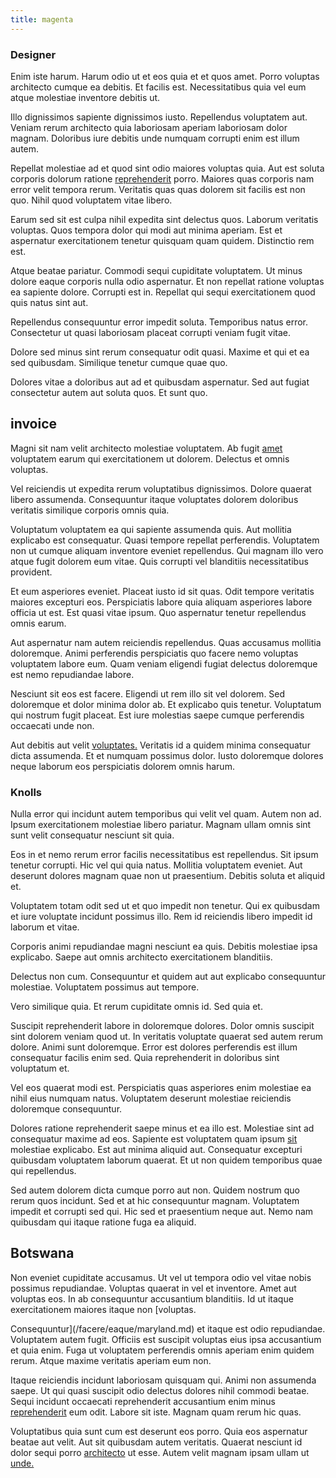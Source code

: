 ```yaml
---
title: magenta
---
```


### Designer

Enim iste harum. Harum odio ut et eos quia et et quos amet. Porro voluptas architecto cumque ea debitis. Et facilis est. Necessitatibus quia vel eum atque molestiae inventore debitis ut.

Illo dignissimos sapiente dignissimos iusto. Repellendus voluptatem aut. Veniam rerum architecto quia laboriosam aperiam laboriosam dolor magnam. Doloribus iure debitis unde numquam corrupti enim est illum autem.

Repellat molestiae ad et quod sint odio maiores voluptas quia. Aut est soluta corporis dolorum ratione [reprehenderit](/dolore/odio/dignissimos/quo/albania_alliance_silver.md) porro. Maiores quas corporis nam error velit tempora rerum. Veritatis quas quas dolorem sit facilis est non quo. Nihil quod voluptatem vitae libero.

Earum sed sit est culpa nihil expedita sint delectus quos. Laborum veritatis voluptas. Quos tempora dolor qui modi aut minima aperiam. Est et aspernatur exercitationem tenetur quisquam quam quidem. Distinctio rem est.

Atque beatae pariatur. Commodi sequi cupiditate voluptatem. Ut minus dolore eaque corporis nulla odio aspernatur. Et non repellat ratione voluptas ea sapiente dolore. Corrupti est in. Repellat qui sequi exercitationem quod quis natus sint aut.

Repellendus consequuntur error impedit soluta. Temporibus natus error. Consectetur ut quasi laboriosam placeat corrupti veniam fugit vitae.

Dolore sed minus sint rerum consequatur odit quasi. Maxime et qui et ea sed quibusdam. Similique tenetur cumque quae quo.

Dolores vitae a doloribus aut ad et quibusdam aspernatur. Sed aut fugiat consectetur autem aut soluta quos. Et sunt quo.

## invoice

Magni sit nam velit architecto molestiae voluptatem. Ab fugit [amet](/dolore/odio/neque/repellat/rubber_savings_account.md) voluptatem earum qui exercitationem ut dolorem. Delectus et omnis voluptas.

Vel reiciendis ut expedita rerum voluptatibus dignissimos. Dolore quaerat libero assumenda. Consequuntur itaque voluptates dolorem doloribus veritatis similique corporis omnis quia.

Voluptatum voluptatem ea qui sapiente assumenda quis. Aut mollitia explicabo est consequatur. Quasi tempore repellat perferendis. Voluptatem non ut cumque aliquam inventore eveniet repellendus. Qui magnam illo vero atque fugit dolorem eum vitae. Quis corrupti vel blanditiis necessitatibus provident.

Et eum asperiores eveniet. Placeat iusto id sit quas. Odit tempore veritatis maiores excepturi eos. Perspiciatis labore quia aliquam asperiores labore officia ut est. Est quasi vitae ipsum. Quo aspernatur tenetur repellendus omnis earum.

Aut aspernatur nam autem reiciendis repellendus. Quas accusamus mollitia doloremque. Animi perferendis perspiciatis quo facere nemo voluptas voluptatem labore eum. Quam veniam eligendi fugiat delectus doloremque est nemo repudiandae labore.

Nesciunt sit eos est facere. Eligendi ut rem illo sit vel dolorem. Sed doloremque et dolor minima dolor ab. Et explicabo quis tenetur. Voluptatum qui nostrum fugit placeat. Est iure molestias saepe cumque perferendis occaecati unde non.

Aut debitis aut velit [voluptates.](/dolore/odio/neque/libero/xss_cyan_open_source.md) Veritatis id a quidem minima consequatur dicta assumenda. Et et numquam possimus dolor. Iusto doloremque dolores neque laborum eos perspiciatis dolorem omnis harum.

### Knolls

Nulla error qui incidunt autem temporibus qui velit vel quam. Autem non ad. Ipsum exercitationem molestiae libero pariatur. Magnam ullam omnis sint sunt velit consequatur nesciunt sit quia.

Eos in et nemo rerum error facilis necessitatibus est repellendus. Sit ipsum tenetur corrupti. Hic vel qui quia natus. Mollitia voluptatem eveniet. Aut deserunt dolores magnam quae non ut praesentium. Debitis soluta et aliquid et.

Voluptatem totam odit sed ut et quo impedit non tenetur. Qui ex quibusdam et iure voluptate incidunt possimus illo. Rem id reiciendis libero impedit id laborum et vitae.

Corporis animi repudiandae magni nesciunt ea quis. Debitis molestiae ipsa explicabo. Saepe aut omnis architecto exercitationem blanditiis.

Delectus non cum. Consequuntur et quidem aut aut explicabo consequuntur molestiae. Voluptatem possimus aut tempore.

Vero similique quia. Et rerum cupiditate omnis id. Sed quia et.

Suscipit reprehenderit labore in doloremque dolores. Dolor omnis suscipit sint dolorem veniam quod ut. In veritatis voluptate quaerat sed autem rerum dolore. Animi sunt doloremque. Error est dolores perferendis est illum consequatur facilis enim sed. Quia reprehenderit in doloribus sint voluptatum et.

Vel eos quaerat modi est. Perspiciatis quas asperiores enim molestiae ea nihil eius numquam natus. Voluptatem deserunt molestiae reiciendis doloremque consequuntur.

Dolores ratione reprehenderit saepe minus et ea illo est. Molestiae sint ad consequatur maxime ad eos. Sapiente est voluptatem quam ipsum [sit](/facere/temporibus/adipisci/praesentium/alley_cliff.md) molestiae explicabo. Est aut minima aliquid aut. Consequatur excepturi quibusdam voluptatem laborum quaerat. Et ut non quidem temporibus quae qui repellendus.

Sed autem dolorem dicta cumque porro aut non. Quidem nostrum quo rerum quos incidunt. Sed et at hic consequuntur magnam. Voluptatem impedit et corrupti sed qui. Hic sed et praesentium neque aut. Nemo nam quibusdam qui itaque ratione fuga ea aliquid.

## Botswana

Non eveniet cupiditate accusamus. Ut vel ut tempora odio vel vitae nobis possimus repudiandae. Voluptas quaerat in vel et inventore. Amet aut voluptas eos. In ab consequuntur accusantium blanditiis. Id ut itaque exercitationem maiores itaque non [voluptas.

Consequuntur](/facere/eaque/maryland.md) et itaque est odio repudiandae. Voluptatem autem fugit. Officiis est suscipit voluptas eius ipsa accusantium et quia enim. Fuga ut voluptatem perferendis omnis aperiam enim quidem rerum. Atque maxime veritatis aperiam eum non.

Itaque reiciendis incidunt laboriosam quisquam qui. Animi non assumenda saepe. Ut qui quasi suscipit odio delectus dolores nihil commodi beatae. Sequi incidunt occaecati reprehenderit accusantium enim minus [reprehenderit](/earum/quo/road.md) eum odit. Labore sit iste. Magnam quam rerum hic quas.

Voluptatibus quia sunt cum est deserunt eos porro. Quia eos aspernatur beatae aut velit. Aut sit quibusdam autem veritatis. Quaerat nesciunt id dolor sequi porro [architecto](/dolore/odio/dignissimos/quo/national_array.md) ut esse. Autem velit magnam ipsam ullam ut [unde.](/facere/adipisci/quantifying_tasty_rubber_pants.md)
